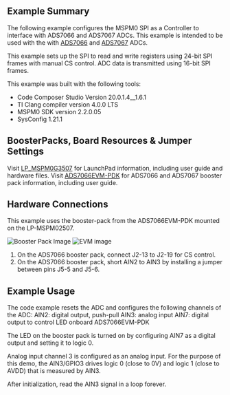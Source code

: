 ## Example Summary

The following example configures the MSPM0 SPI as a Controller to interface with ADS7066 and ADS7067 ADCs.
This example is intended to be used with the with [ADS7066](https://www.ti.com/product/ADS7066) and [ADS7067](https://www.ti.com/product/ADS7067) ADCs.

This example sets up the SPI to read and write registers using 24-bit SPI frames with manual CS control. ADC data is transmitted using 16-bit SPI frames.

This example was built with the following tools:
- Code Composer Studio Version 20.0.1.4__1.6.1 
- TI Clang compiler version 4.0.0 LTS 
- MSPM0 SDK version 2.2.0.05
- SysConfig 1.21.1

## BoosterPacks, Board Resources & Jumper Settings

Visit [LP_MSPM0G3507](https://www.ti.com/tool/LP-MSPM0G3507) for LaunchPad information, including user guide and hardware files.
Visit [ADS7066EVM-PDK](https://www.ti.com/tool/ADS7066EVM-PDK) for ADS7066 and ADS7067 booster pack information, including user guide.

## Hardware Connections

This example uses the booster-pack from the ADS7066EVM-PDK mounted on the LP-MSPM02507. 

![Booster Pack Image](https://www.ti.com/content/dam/ticom/images/products/ic/microcontrollers/msp/evm-board/lp-mspm0g3507-top.png:small) ![EVM image](https://www.ti.com/content/dam/ticom/images/products/ic/dataconverters/evm-board/ads7066evm-pdk-top.png:small)

1. On the ADS7066 booster pack, connect J2-13 to J2-19 for CS control.
2. On the ADS7066 booster pack, short AIN2 to AIN3 by installing a jumper between pins J5-5 and J5-6. 



## Example Usage
The code example resets the ADC and configures the following channels of the ADC:
AIN2: digital output, push-pull
AIN3: analog input
AIN7: digital output to control LED onboard ADS7066EVM-PDK

The LED on the booster pack is turned on by configuring AIN7 as a digital output and setting it to logic 0.

Analog input channel 3 is configured as an analog input. For the purpose of this demo, the AIN3/GPIO3 drives logic 0 (close to 0V) and logic 1 (close to AVDD) that is measured by AIN3.

After initialization, read the AIN3 signal in a loop forever.